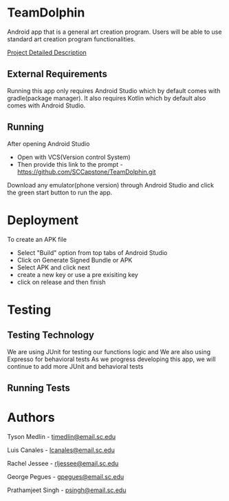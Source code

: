 # TeamDolphin

Android app that is a general art creation program. Users will be able to use standard art creation program functionalities.

[Project Detailed Description](https://github.com/SCCapstone/TeamDolphin/wiki/Project-Description)

## External Requirements

Running this app only requires Android Studio which by default comes with gradle(package manager).
It also requires Kotlin which by default also comes with Android Studio.


## Running

After opening Android Studio
* Open with VCS(Version control System)
* Then provide this link to the prompt - https://github.com/SCCapstone/TeamDolphin.git

Download any emulator(phone version) through Android Studio and click the green start button to run the app.

# Deployment

To create an APK file
* Select "Build" option from top tabs of Android Studio
* Click on Generate Signed Bundle or APK
* Select APK and click next
* create a new key or use a pre exisiting key
* click on release and then finish

# Testing


## Testing Technology

We are using JUnit for testing our functions logic and
We are also using Expresso for behavioral tests
As we progress developing this app, we will continue to add more JUnit and behavioral tests

## Running Tests


# Authors

Tyson Medlin        -   tjmedlin@email.sc.edu

Luis Canales        -   lcanales@email.sc.edu

Rachel Jessee       -   rljessee@email.sc.edu

George Pegues       -   gpegues@email.sc.edu

Prathamjeet Singh   -   psingh@email.sc.edu

